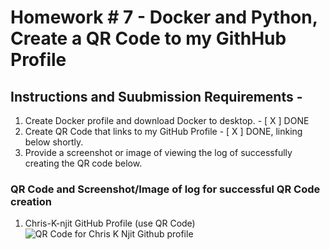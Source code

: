 # Homework # 7 - Docker and Python, Create a QR Code to my GithHub Profile

## Instructions and Suubmission Requirements -
1.  Create Docker profile and download Docker to desktop.
        - [ X ] DONE
2.  Create QR Code that links to my GitHub Profile
        - [ X ] DONE, linking below shortly.
3. Provide a screenshot or image of viewing the log of successfully creating the QR code below.

### QR Code and Screenshot/Image of log for successful QR Code creation
1.  Chris-K-njit GitHub Profile (use QR Code)
![QR Code for Chris K Njit Github profile](/qr_codes/QRCode_20240329174426.png)